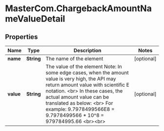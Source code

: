 # MasterCom.ChargebackAmountNameValueDetail

## Properties

Name | Type | Description | Notes
------------ | ------------- | ------------- | -------------
**name** | **String** | The name of the element | [optional] 
**value** | **String** | The value of the element  Note: In some edge cases, when the amount value is very high, the API may return amount value with scientific E notation. &lt;br&gt;       In these cases, the actual amount value can be translated as below: &lt;br&gt;       For example: 9.7978499566E8 &#x3D; 9.7978499566 * 10^8 &#x3D; 979784995.66 &lt;br&gt;&lt;br&gt;  | [optional] 


